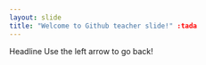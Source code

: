 ```yaml
---
layout: slide
title: "Welcome to Github teacher slide!" :tada
---
```

Headline
Use the left arrow to go back!
